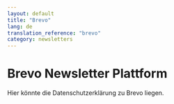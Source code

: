 ```yaml
---
layout: default
title: "Brevo"
lang: de
translation_reference: "brevo"
category: newsletters
---
```


# Brevo Newsletter Plattform

Hier könnte die Datenschutzerklärung zu Brevo liegen.
